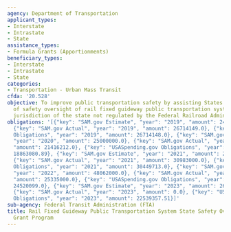 ```yaml
---
agency: Department of Transportation
applicant_types:
- Interstate
- Intrastate
- State
assistance_types:
- Formula Grants (Apportionments)
beneficiary_types:
- Interstate
- Intrastate
- State
categories:
- Transportation - Urban Mass Transit
cfda: '20.528'
objective: To improve public transportation safety by assisting States with the financing
  of safety oversight of rail fixed guideway public transportation systems in the
  jurisdiction of the state not regulated by the Federal Railroad Administration.
obligations: '[{"key": "SAM.gov Estimate", "year": "2019", "amount": 24135588.0},
  {"key": "SAM.gov Actual", "year": "2019", "amount": 26714149.0}, {"key": "USASpending.gov
  Obligations", "year": "2019", "amount": 26714148.0}, {"key": "SAM.gov Estimate",
  "year": "2020", "amount": 25000000.0}, {"key": "SAM.gov Actual", "year": "2020",
  "amount": 21416212.0}, {"key": "USASpending.gov Obligations", "year": "2020", "amount":
  18863080.89}, {"key": "SAM.gov Estimate", "year": "2021", "amount": 25000000.0},
  {"key": "SAM.gov Actual", "year": "2021", "amount": 30983000.0}, {"key": "USASpending.gov
  Obligations", "year": "2021", "amount": 30449713.0}, {"key": "SAM.gov Estimate",
  "year": "2022", "amount": 48062000.0}, {"key": "SAM.gov Actual", "year": "2022",
  "amount": 25335000.0}, {"key": "USASpending.gov Obligations", "year": "2022", "amount":
  24520099.0}, {"key": "SAM.gov Estimate", "year": "2023", "amount": 26316000.0},
  {"key": "SAM.gov Actual", "year": "2023", "amount": 0.0}, {"key": "USASpending.gov
  Obligations", "year": "2023", "amount": 22539357.51}]'
sub-agency: Federal Transit Administration (FTA)
title: Rail Fixed Guideway Public Transportation System State Safety Oversight Formula
  Grant Program
---
```

